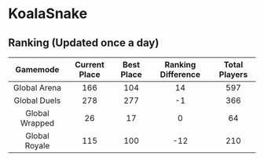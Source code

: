 # KoalaSnake

## Ranking (Updated once a day)
| Gamemode | Current Place | Best Place | Ranking Difference | Total Players |
|:--------:|:-------------:|:----------:|:------------------:|:-------------:|
| Global Arena | 166 | 104 | 14 | 597 |
| Global Duels | 278 | 277 | -1 | 366 |
| Global Wrapped | 26 | 17 | 0 | 64 |
| Global Royale | 115 | 100 | -12 | 210 |

